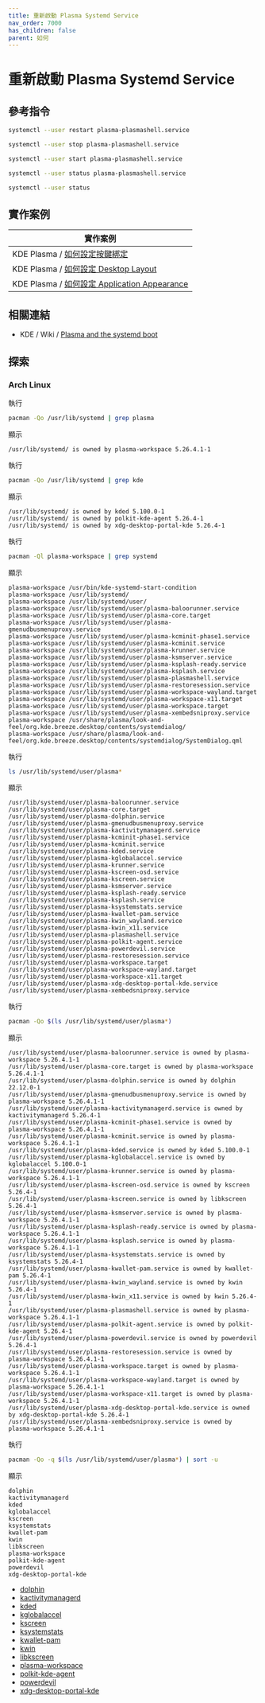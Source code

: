 ```yaml
---
title: 重新啟動 Plasma Systemd Service
nav_order: 7000
has_children: false
parent: 如何
---
```



# 重新啟動 Plasma Systemd Service


## 參考指令

``` sh
systemctl --user restart plasma-plasmashell.service
```

``` sh
systemctl --user stop plasma-plasmashell.service

systemctl --user start plasma-plasmashell.service
```

``` sh
systemctl --user status plasma-plasmashell.service
```

``` sh
systemctl --user status
```

## 實作案例

| 實作案例 |
| --- |
| KDE Plasma / [如何設定按鍵綁定](https://samwhelp.github.io/note-about-kde/read/howto/config-keybind-by-command.html) |
| KDE Plasma / [如何設定 Desktop Layout](https://samwhelp.github.io/note-about-kde/read/howto/config-desktop-layout-by-command.html) |
| KDE Plasma / [如何設定 Application Appearance ](https://samwhelp.github.io/note-about-kde/read/howto/config-application-appearance-by-command.html) |


## 相關連結

* KDE / Wiki / [Plasma and the systemd boot](https://invent.kde.org/plasma/plasma-workspace/-/wikis/Plasma-and-the-systemd-boot)


## 探索


### Arch Linux


執行

``` sh
pacman -Qo /usr/lib/systemd | grep plasma
```

顯示

```
/usr/lib/systemd/ is owned by plasma-workspace 5.26.4.1-1
```


執行

``` sh
pacman -Qo /usr/lib/systemd | grep kde
```

顯示

```
/usr/lib/systemd/ is owned by kded 5.100.0-1
/usr/lib/systemd/ is owned by polkit-kde-agent 5.26.4-1
/usr/lib/systemd/ is owned by xdg-desktop-portal-kde 5.26.4-1
```


執行

``` sh
pacman -Ql plasma-workspace | grep systemd
```

顯示

```
plasma-workspace /usr/bin/kde-systemd-start-condition
plasma-workspace /usr/lib/systemd/
plasma-workspace /usr/lib/systemd/user/
plasma-workspace /usr/lib/systemd/user/plasma-baloorunner.service
plasma-workspace /usr/lib/systemd/user/plasma-core.target
plasma-workspace /usr/lib/systemd/user/plasma-gmenudbusmenuproxy.service
plasma-workspace /usr/lib/systemd/user/plasma-kcminit-phase1.service
plasma-workspace /usr/lib/systemd/user/plasma-kcminit.service
plasma-workspace /usr/lib/systemd/user/plasma-krunner.service
plasma-workspace /usr/lib/systemd/user/plasma-ksmserver.service
plasma-workspace /usr/lib/systemd/user/plasma-ksplash-ready.service
plasma-workspace /usr/lib/systemd/user/plasma-ksplash.service
plasma-workspace /usr/lib/systemd/user/plasma-plasmashell.service
plasma-workspace /usr/lib/systemd/user/plasma-restoresession.service
plasma-workspace /usr/lib/systemd/user/plasma-workspace-wayland.target
plasma-workspace /usr/lib/systemd/user/plasma-workspace-x11.target
plasma-workspace /usr/lib/systemd/user/plasma-workspace.target
plasma-workspace /usr/lib/systemd/user/plasma-xembedsniproxy.service
plasma-workspace /usr/share/plasma/look-and-feel/org.kde.breeze.desktop/contents/systemdialog/
plasma-workspace /usr/share/plasma/look-and-feel/org.kde.breeze.desktop/contents/systemdialog/SystemDialog.qml
```


執行

``` sh
ls /usr/lib/systemd/user/plasma*
```

顯示

```
/usr/lib/systemd/user/plasma-baloorunner.service
/usr/lib/systemd/user/plasma-core.target
/usr/lib/systemd/user/plasma-dolphin.service
/usr/lib/systemd/user/plasma-gmenudbusmenuproxy.service
/usr/lib/systemd/user/plasma-kactivitymanagerd.service
/usr/lib/systemd/user/plasma-kcminit-phase1.service
/usr/lib/systemd/user/plasma-kcminit.service
/usr/lib/systemd/user/plasma-kded.service
/usr/lib/systemd/user/plasma-kglobalaccel.service
/usr/lib/systemd/user/plasma-krunner.service
/usr/lib/systemd/user/plasma-kscreen-osd.service
/usr/lib/systemd/user/plasma-kscreen.service
/usr/lib/systemd/user/plasma-ksmserver.service
/usr/lib/systemd/user/plasma-ksplash-ready.service
/usr/lib/systemd/user/plasma-ksplash.service
/usr/lib/systemd/user/plasma-ksystemstats.service
/usr/lib/systemd/user/plasma-kwallet-pam.service
/usr/lib/systemd/user/plasma-kwin_wayland.service
/usr/lib/systemd/user/plasma-kwin_x11.service
/usr/lib/systemd/user/plasma-plasmashell.service
/usr/lib/systemd/user/plasma-polkit-agent.service
/usr/lib/systemd/user/plasma-powerdevil.service
/usr/lib/systemd/user/plasma-restoresession.service
/usr/lib/systemd/user/plasma-workspace.target
/usr/lib/systemd/user/plasma-workspace-wayland.target
/usr/lib/systemd/user/plasma-workspace-x11.target
/usr/lib/systemd/user/plasma-xdg-desktop-portal-kde.service
/usr/lib/systemd/user/plasma-xembedsniproxy.service
```


執行

``` sh
pacman -Qo $(ls /usr/lib/systemd/user/plasma*)
```

顯示

```
/usr/lib/systemd/user/plasma-baloorunner.service is owned by plasma-workspace 5.26.4.1-1
/usr/lib/systemd/user/plasma-core.target is owned by plasma-workspace 5.26.4.1-1
/usr/lib/systemd/user/plasma-dolphin.service is owned by dolphin 22.12.0-1
/usr/lib/systemd/user/plasma-gmenudbusmenuproxy.service is owned by plasma-workspace 5.26.4.1-1
/usr/lib/systemd/user/plasma-kactivitymanagerd.service is owned by kactivitymanagerd 5.26.4-1
/usr/lib/systemd/user/plasma-kcminit-phase1.service is owned by plasma-workspace 5.26.4.1-1
/usr/lib/systemd/user/plasma-kcminit.service is owned by plasma-workspace 5.26.4.1-1
/usr/lib/systemd/user/plasma-kded.service is owned by kded 5.100.0-1
/usr/lib/systemd/user/plasma-kglobalaccel.service is owned by kglobalaccel 5.100.0-1
/usr/lib/systemd/user/plasma-krunner.service is owned by plasma-workspace 5.26.4.1-1
/usr/lib/systemd/user/plasma-kscreen-osd.service is owned by kscreen 5.26.4-1
/usr/lib/systemd/user/plasma-kscreen.service is owned by libkscreen 5.26.4-1
/usr/lib/systemd/user/plasma-ksmserver.service is owned by plasma-workspace 5.26.4.1-1
/usr/lib/systemd/user/plasma-ksplash-ready.service is owned by plasma-workspace 5.26.4.1-1
/usr/lib/systemd/user/plasma-ksplash.service is owned by plasma-workspace 5.26.4.1-1
/usr/lib/systemd/user/plasma-ksystemstats.service is owned by ksystemstats 5.26.4-1
/usr/lib/systemd/user/plasma-kwallet-pam.service is owned by kwallet-pam 5.26.4-1
/usr/lib/systemd/user/plasma-kwin_wayland.service is owned by kwin 5.26.4-1
/usr/lib/systemd/user/plasma-kwin_x11.service is owned by kwin 5.26.4-1
/usr/lib/systemd/user/plasma-plasmashell.service is owned by plasma-workspace 5.26.4.1-1
/usr/lib/systemd/user/plasma-polkit-agent.service is owned by polkit-kde-agent 5.26.4-1
/usr/lib/systemd/user/plasma-powerdevil.service is owned by powerdevil 5.26.4-1
/usr/lib/systemd/user/plasma-restoresession.service is owned by plasma-workspace 5.26.4.1-1
/usr/lib/systemd/user/plasma-workspace.target is owned by plasma-workspace 5.26.4.1-1
/usr/lib/systemd/user/plasma-workspace-wayland.target is owned by plasma-workspace 5.26.4.1-1
/usr/lib/systemd/user/plasma-workspace-x11.target is owned by plasma-workspace 5.26.4.1-1
/usr/lib/systemd/user/plasma-xdg-desktop-portal-kde.service is owned by xdg-desktop-portal-kde 5.26.4-1
/usr/lib/systemd/user/plasma-xembedsniproxy.service is owned by plasma-workspace 5.26.4.1-1
```


執行

``` sh
pacman -Qo -q $(ls /usr/lib/systemd/user/plasma*) | sort -u
```

顯示

```
dolphin
kactivitymanagerd
kded
kglobalaccel
kscreen
ksystemstats
kwallet-pam
kwin
libkscreen
plasma-workspace
polkit-kde-agent
powerdevil
xdg-desktop-portal-kde
```


* [dolphin](https://archlinux.org/packages/extra/x86_64/dolphin/)
* [kactivitymanagerd](https://archlinux.org/packages/extra/x86_64/kactivitymanagerd/)
* [kded](https://archlinux.org/packages/extra/x86_64/kded/)
* [kglobalaccel](https://archlinux.org/packages/extra/x86_64/kglobalaccel/)
* [kscreen](https://archlinux.org/packages/extra/x86_64/kscreen/)
* [ksystemstats](https://archlinux.org/packages/extra/x86_64/ksystemstats/)
* [kwallet-pam](https://archlinux.org/packages/extra/x86_64/kwallet-pam/)
* [kwin](https://archlinux.org/packages/extra/x86_64/kwin/)
* [libkscreen](https://archlinux.org/packages/extra/x86_64/libkscreen/)
* [plasma-workspace](https://archlinux.org/packages/extra/x86_64/plasma-workspace/)
* [polkit-kde-agent](https://archlinux.org/packages/extra/x86_64/polkit-kde-agent/)
* [powerdevil](https://archlinux.org/packages/extra/x86_64/powerdevil/)
* [xdg-desktop-portal-kde](https://archlinux.org/packages/extra/x86_64/xdg-desktop-portal-kde/)
